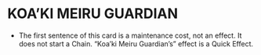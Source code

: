 
# KOA’KI MEIRU GUARDIAN

*   The first sentence of this card is a maintenance cost, not an effect. It does not start a Chain. “Koa’ki Meiru Guardian’s” effect is a Quick Effect.

  